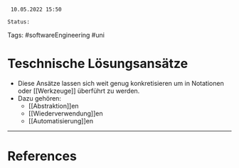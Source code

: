 	 10.05.2022 15:50
	
	Status: 
	
Tags: #softwareEngineering #uni 

# Teschnische Lösungsansätze
- Diese Ansätze lassen sich weit genug konkretisieren um in Notationen oder [[Werkzeuge]] überführt zu werden.
- Dazu gehören:
	- [[Abstraktion]]en
	- [[Wiederverwendung]]en
	- [[Automatisierung]]en














---
# References